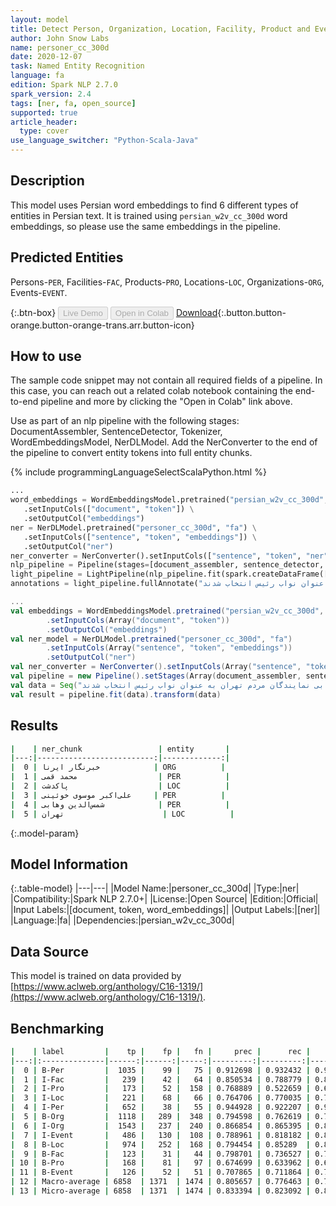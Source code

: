 ```yaml
---
layout: model
title: Detect Person, Organization, Location, Facility, Product and Event entities in Persian (persian_w2v_cc_300d)
author: John Snow Labs
name: personer_cc_300d
date: 2020-12-07
task: Named Entity Recognition
language: fa
edition: Spark NLP 2.7.0
spark_version: 2.4
tags: [ner, fa, open_source]
supported: true
article_header:
  type: cover
use_language_switcher: "Python-Scala-Java"
---
```


## Description

This model uses Persian word embeddings to find 6 different types of entities in Persian text. It is trained using `persian_w2v_cc_300d` word embeddings, so please use the same embeddings in the pipeline.


## Predicted Entities

Persons-`PER`, Facilities-`FAC`, Products-`PRO`, Locations-`LOC`, Organizations-`ORG`, Events-`EVENT`.

{:.btn-box}
<button class="button button-orange" disabled>Live Demo</button>
<button class="button button-orange" disabled>Open in Colab</button>
[Download](https://s3.amazonaws.com/auxdata.johnsnowlabs.com/public/models/personer_cc_300d_fa_2.7.0_2.4_1607339059321.zip){:.button.button-orange.button-orange-trans.arr.button-icon}

## How to use

The sample code snippet may not contain all required fields of a pipeline. In this case, you can reach out a related colab notebook containing the end-to-end pipeline and more by clicking the "Open in Colab" link above.


Use as part of an nlp pipeline with the following stages: DocumentAssembler, SentenceDetector, Tokenizer, WordEmbeddingsModel, NerDLModel. Add the NerConverter to the end of the pipeline to convert entity tokens into full entity chunks.

<div class="tabs-box" markdown="1">
{% include programmingLanguageSelectScalaPython.html %}

```python
...
word_embeddings = WordEmbeddingsModel.pretrained("persian_w2v_cc_300d", "fa") \
   .setInputCols(["document", "token"]) \
   .setOutputCol("embeddings")
ner = NerDLModel.pretrained("personer_cc_300d", "fa") \
   .setInputCols(["sentence", "token", "embeddings"]) \
   .setOutputCol("ner")
ner_converter = NerConverter().setInputCols(["sentence", "token", "ner"]).setOutputCol("ner_chunk")
nlp_pipeline = Pipeline(stages=[document_assembler, sentence_detector, tokenizer, word_embeddings, ner, ner_converter])
light_pipeline = LightPipeline(nlp_pipeline.fit(spark.createDataFrame([['']]).toDF("text")))
annotations = light_pipeline.fullAnnotate("به گزارش خبرنگار ایرنا ، بر اساس تصمیم این مجمع ، محمد قمی نماینده مردم پاکدشت به عنوان رئیس و علی‌اکبر موسوی خوئینی و شمس‌الدین وهابی نمایندگان مردم تهران به عنوان نواب رئیس انتخاب شدند")
```

```scala
...
val embeddings = WordEmbeddingsModel.pretrained("persian_w2v_cc_300d", "fa") 
        .setInputCols(Array("document", "token"))
        .setOutputCol("embeddings")
val ner_model = NerDLModel.pretrained("personer_cc_300d", "fa")
        .setInputCols(Array("sentence", "token", "embeddings"))
        .setOutputCol("ner")
val ner_converter = NerConverter().setInputCols(Array("sentence", "token", "ner")).setOutputCol("ner_chunk")
val pipeline = new Pipeline().setStages(Array(document_assembler, sentence_detector, tokenizer, embeddings, ner_model, ner_converter))
val data = Seq("به گزارش خبرنگار ایرنا ، بر اساس تصمیم این مجمع ، محمد قمی نماینده مردم پاکدشت به عنوان رئیس و علی‌اکبر موسوی خوئینی و شمس‌الدین وهابی نمایندگان مردم تهران به عنوان نواب رئیس انتخاب شدند").toDF("text")
val result = pipeline.fit(data).transform(data)
```
</div>

## Results

```bash
|    | ner_chunk                 | entity       |
|---:|--------------------------:|-------------:|
|  0 | خبرنگار ایرنا            | ORG          |
|  1 | محمد قمی                  | PER          |
|  2 | پاکدشت                    | LOC          |
|  3 | علی‌اکبر موسوی خوئینی     | PER          |
|  4 | شمس‌الدین وهابی            | PER          |
|  5 | تهران                      | LOC          |

```

{:.model-param}
## Model Information

{:.table-model}
|---|---|
|Model Name:|personer_cc_300d|
|Type:|ner|
|Compatibility:|Spark NLP 2.7.0+|
|License:|Open Source|
|Edition:|Official|
|Input Labels:|[document, token, word_embeddings]|
|Output Labels:|[ner]|
|Language:|fa|
|Dependencies:|persian_w2v_cc_300d|

## Data Source

This model is trained on data provided by [https://www.aclweb.org/anthology/C16-1319/](https://www.aclweb.org/anthology/C16-1319/).

## Benchmarking

```bash
|    | label         |    tp |    fp |   fn |     prec |      rec |       f1 |
|---:|:--------------|------:|------:|-----:|---------:|---------:|---------:|
|  0 | B-Per         |  1035 |    99 |   75 | 0.912698 | 0.932432 | 0.92246  |
|  1 | I-Fac         |   239 |    42 |   64 | 0.850534 | 0.788779 | 0.818493 |
|  2 | I-Pro         |   173 |    52 |  158 | 0.768889 | 0.522659 | 0.622302 |
|  3 | I-Loc         |   221 |    68 |   66 | 0.764706 | 0.770035 | 0.767361 |
|  4 | I-Per         |   652 |    38 |   55 | 0.944928 | 0.922207 | 0.933429 |
|  5 | B-Org         |  1118 |   289 |  348 | 0.794598 | 0.762619 | 0.778281 |
|  6 | I-Org         |  1543 |   237 |  240 | 0.866854 | 0.865395 | 0.866124 |
|  7 | I-Event       |   486 |   130 |  108 | 0.788961 | 0.818182 | 0.803306 |
|  8 | B-Loc         |   974 |   252 |  168 | 0.794454 | 0.85289  | 0.822635 |
|  9 | B-Fac         |   123 |    31 |   44 | 0.798701 | 0.736527 | 0.766355 |
| 10 | B-Pro         |   168 |    81 |   97 | 0.674699 | 0.633962 | 0.653697 |
| 11 | B-Event       |   126 |    52 |   51 | 0.707865 | 0.711864 | 0.709859 |
| 12 | Macro-average | 6858  | 1371  | 1474 | 0.805657 | 0.776463 | 0.790791 |
| 13 | Micro-average | 6858  | 1371  | 1474 | 0.833394 | 0.823092 | 0.828211 |
```